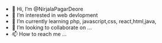- 👋 Hi, I’m @NirjalaPagarDeore
- 👀 I’m interested in web devlopment
- 🌱 I’m currently learning php, javascript,css, react,html,java,
- 💞️ I’m looking to collaborate on ...
- 📫 How to reach me ...

<!---
NirjalaPagarDeore/NirjalaPagarDeore is a ✨ special ✨ repository because its `README.md` (this file) appears on your GitHub profile.
You can click the Preview link to take a look at your changes.
--->
